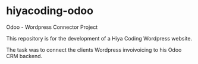 # hiyacoding-odoo
Odoo - Wordpress Connector Project

This repository is for the development of a Hiya Coding Wordpress website. 

The task was to connect the clients Wordpress invoivoicing to his Odoo CRM backend. 
